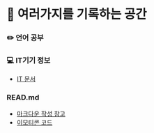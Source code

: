 # :notebook_with_decorative_cover: 여러가지를 기록하는 공간
### :pencil2: 언어 공부

### :computer: IT기기 정보
* [IT 문서](https://github.com/MUNSY-eggrice/info_private/blob/main/IT_device/IT.md)

### READ.md 
* [마크다운 작성 참고]("https://bskyvision.com/1140")
* [이모티콘 코드]("https://www.webfx.com/tools/emoji-cheat-sheet")
